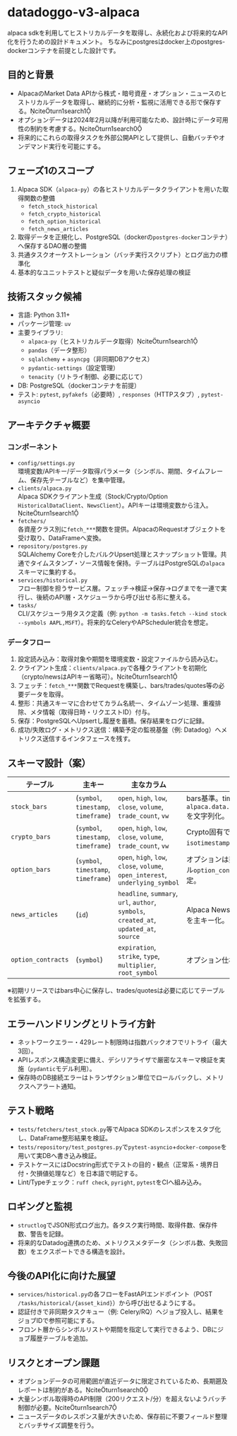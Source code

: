 # datadoggo-v3-alpaca
alpaca sdkを利用してヒストリカルデータを取得し、永続化および将来的なAPI化を行うための設計ドキュメント。
ちなみにpostgresはdocker上のpostgres-dockerコンテナを前提とした設計です。

## 目的と背景
- AlpacaのMarket Data APIから株式・暗号資産・オプション・ニュースのヒストリカルデータを取得し、継続的に分析・監視に活用できる形で保存する。citeturn1search1
- オプションデータは2024年2月以降が利用可能なため、設計時にデータ可用性の制約を考慮する。citeturn1search0
- 将来的にこれらの取得タスクを外部公開APIとして提供し、自動バッチやオンデマンド実行を可能にする。

## フェーズ1のスコープ
1. Alpaca SDK（`alpaca-py`）の各ヒストリカルデータクライアントを用いた取得関数の整備  
   - `fetch_stock_historical`
   - `fetch_crypto_historical`
   - `fetch_option_historical`
   - `fetch_news_articles`
2. 取得データを正規化し、PostgreSQL（dockerの`postgres-docker`コンテナ）へ保存するDAO層の整備
3. 共通タスクオーケストレーション（バッチ実行スクリプト）とログ出力の標準化
4. 基本的なユニットテストと疑似データを用いた保存処理の検証

## 技術スタック候補
- 言語: Python 3.11+
- パッケージ管理: `uv`
- 主要ライブラリ:
  - `alpaca-py`（ヒストリカルデータ取得）citeturn1search1
  - `pandas`（データ整形）
  - `sqlalchemy` + `asyncpg`（非同期DBアクセス）
  - `pydantic-settings`（設定管理）
  - `tenacity`（リトライ制御、必要に応じて）
- DB: PostgreSQL（dockerコンテナを前提）
- テスト: `pytest`, `pyfakefs`（必要時）, `responses`（HTTPスタブ）, `pytest-asyncio`

## アーキテクチャ概要
### コンポーネント
- `config/settings.py`  
  環境変数/APIキー/データ取得パラメータ（シンボル、期間、タイムフレーム、保存先テーブルなど）を集中管理。
- `clients/alpaca.py`  
  Alpaca SDKクライアント生成（Stock/Crypto/Option `HistoricalDataClient`、`NewsClient`）。APIキーは環境変数から注入。citeturn1search1
- `fetchers/`  
  各資産クラス別に`fetch_***`関数を提供。AlpacaのRequestオブジェクトを受け取り、DataFrameへ変換。
- `repository/postgres.py`  
  SQLAlchemy Coreを介したバルクUpsert処理とスナップショット管理。共通でタイムスタンプ・ソース情報を保持。テーブルはPostgreSQLの`alpaca`スキーマに集約する。
- `services/historical.py`  
  フロー制御を担うサービス層。フェッチ→検証→保存→ログまでを一連で実行し、後続のAPI層・スケジューラから呼び出せる形に整える。
- `tasks/`  
  CLI/スケジューラ用タスク定義（例: `python -m tasks.fetch --kind stock --symbols AAPL,MSFT`）。将来的なCeleryやAPScheduler統合を想定。

### データフロー
1. 設定読み込み：取得対象や期間を環境変数・設定ファイルから読み込む。
2. クライアント生成：`clients/alpaca.py`で各種クライアントを初期化（crypto/newsはAPIキー省略可）。citeturn1search1
3. フェッチ：`fetch_***`関数でRequestを構築し、bars/trades/quotes等の必要データを取得。
4. 整形：共通スキーマに合わせてカラム名統一、タイムゾーン処理、重複排除、メタ情報（取得日時・リクエストID）付与。
5. 保存：PostgreSQLへUpsertし履歴を蓄積。保存結果をログに記録。
6. 成功/失敗ログ・メトリクス送信：構築予定の監視基盤（例: Datadog）へメトリクス送信するインタフェースを残す。

## スキーマ設計（案）
| テーブル           | 主キー                               | 主なカラム                                                                              | 備考                                                               |
| ------------------ | ------------------------------------ | --------------------------------------------------------------------------------------- | ------------------------------------------------------------------ |
| `stock_bars`       | (`symbol`, `timestamp`, `timeframe`) | `open`, `high`, `low`, `close`, `volume`, `trade_count`, `vw`                           | bars基準。timeframeは`alpaca.data.timeframe.TimeFrame`を文字列化。 |
| `crypto_bars`      | (`symbol`, `timestamp`, `timeframe`) | `open`, `high`, `low`, `close`, `volume`, `trade_count`, `vw`                           | Crypto固有で`exchange`や`isotimestamp`を保持。                     |
| `option_bars`      | (`symbol`, `timestamp`, `timeframe`) | `open`, `high`, `low`, `close`, `volume`, `open_interest`, `underlying_symbol`          | オプションは契約情報を別テーブル`option_contracts`で正規化予定。   |
| `news_articles`    | (`id`)                               | `headline`, `summary`, `url`, `author`, `symbols`, `created_at`, `updated_at`, `source` | Alpaca News APIのレスポンスIDを主キー化。                          |
| `option_contracts` | (`symbol`)                           | `expiration`, `strike`, `type`, `multiplier`, `root_symbol`                             | オプション仕様情報を格納。                                         |

※初期リリースではbars中心に保存し、trades/quotesは必要に応じてテーブルを拡張する。

## エラーハンドリングとリトライ方針
- ネットワークエラー・429レート制限時は指数バックオフでリトライ（最大3回）。
- APIレスポンス構造変更に備え、デシリアライザで厳密なスキーマ検証を実施（`pydantic`モデル利用）。
- 保存時のDB接続エラーはトランザクション単位でロールバックし、メトリクスへアラート通知。

## テスト戦略
- `tests/fetchers/test_stock.py`等でAlpaca SDKのレスポンスをスタブ化し、DataFrame整形結果を検証。
- `tests/repository/test_postgres.py`で`pytest-asyncio`+`docker-compose`を用いて実DBへ書き込み検証。
- テストケースにはDocstring形式でテストの目的・観点（正常系・境界日付・欠損値処理など）を日本語で明記する。
- Lint/Typeチェック：`ruff check`, `pyright`, `pytest`をCIへ組み込み。

## ロギングと監視
- `structlog`でJSON形式ログ出力。各タスク実行時間、取得件数、保存件数、警告を記録。
- 将来的なDatadog連携のため、メトリクスメタデータ（シンボル数、失敗回数）をエクスポートできる構造を設計。

## 今後のAPI化に向けた展望
- `services/historical.py`の各フローをFastAPIエンドポイント（POST `/tasks/historical/{asset_kind}`）から呼び出せるようにする。
- 認証付きで非同期タスクキュー（例: Celery/RQ）へジョブ投入し、結果をジョブIDで参照可能にする。
- フロント層からシンボルリストや期間を指定して実行できるよう、DBにジョブ履歴テーブルを追加。

## リスクとオープン課題
- オプションデータの可用範囲が直近データに限定されているため、長期遡及レポートは制約がある。citeturn1search0
- 大量シンボル取得時のAPI制限（200リクエスト/分）を超えないようバッチ制御が必要。citeturn1search7
- ニュースデータのレスポンス量が大きいため、保存前に不要フィールド整理とバッチサイズ調整を行う。
